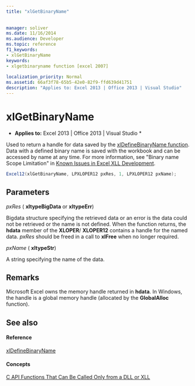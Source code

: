 ```yaml
---
title: "xlGetBinaryName"
 
 
manager: soliver
ms.date: 11/16/2014
ms.audience: Developer
ms.topic: reference
f1_keywords:
- xlGetBinaryName
keywords:
- xlgetbinaryname function [excel 2007]
 
localization_priority: Normal
ms.assetid: 66af3f78-65b5-42e0-82f9-ffd639d41751
description: "Applies to: Excel 2013 | Office 2013 | Visual Studio"
---
```


# xlGetBinaryName

 * **Applies to:** Excel 2013 | Office 2013 | Visual Studio * 
  
Used to return a handle for data saved by the [xlDefineBinaryName function](xldefinebinaryname.md). Data with a defined binary name is saved with the workbook and can be accessed by name at any time. For more information, see "Binary name Scope Limitation" in [Known Issues in Excel XLL Development](known-issues-in-excel-xll-development.md).
  
```cs
Excel12(xlGetBinaryName, LPXLOPER12 pxRes, 1, LPXLOPER12 pxName);
```

## Parameters

 _pxRes_ ( **xltypeBigData** or **xltypeErr**)
  
Bigdata structure specifying the retrieved data or an error is the data could not be retrieved or the name is not defined. When the function returns, the **hdata** member of the **XLOPER**/ **XLOPER12** contains a handle for the named data.  _pxRes_ should be freed in a call to **xlFree** when no longer required. 
  
 _pxName_ ( **xltypeStr**)
  
A string specifying the name of the data.
  
## Remarks

Microsoft Excel owns the memory handle returned in **hdata**. In Windows, the handle is a global memory handle (allocated by the **GlobalAlloc** function). 
  
## See also

#### Reference

[xlDefineBinaryName](xldefinebinaryname.md)
#### Concepts

[C API Functions That Can Be Called Only from a DLL or XLL](c-api-functions-that-can-be-called-only-from-a-dll-or-xll.md)

